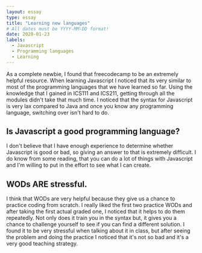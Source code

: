 ```yaml
---
layout: essay
type: essay
title: "Learning new languages"
# All dates must be YYYY-MM-DD format!
date: 2020-01-23
labels:
  - Javascript
  - Programming languages
  - Learning
---
```


  As a complete newbie, I found that freecodecamp to be an extremely helpful resource. When learning Javascript I noticed that its very similar to most of the programming languages that we have learned so far. Using the knowledge that I gained in ICS111 and ICS211, getting through all the modules didn't take that much time. I noticed that the syntax for Javascript is very lax compared to Java and once you know any programming language, switching over isn't hard to do. 

## Is Javascript a good programming language?

  I don't believe that I have enough experience to determine whether Javascript is good or bad, so giving an answer to that is extremely difficult. I do know from some reading, that you can do a lot of things with Javascript and I'm willing to put in the effort to see what I can create.
  
## WODs ARE stressful.

  I think that WODs are very helpful because they give us a chance to practice coding from scratch. I really liked the first two practice WODs and after taking the first actual graded one, I noticed that it helps to do them repeatedly. Not only does it train you in the syntax but, it gives you a chance to challenge yourself to see if you can find a different solution. I found it to be very stressful when talking about it in class, but after seeing the problem and doing the practice I noticed that it's not so bad and it's a very good teaching strategy.
  
